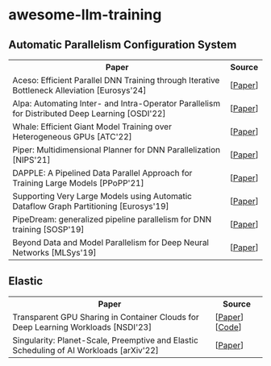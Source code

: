 <body>
<div><h1>awesome-llm-training</h1>

<div id="__source__">
<h2>Automatic Parallelism Configuration System</h2>
<table>
<tr>
    <th>Paper</th>
    <th>Source</th>
</tr>
<tr>
    <td>
        Aceso: Efficient Parallel DNN Training through Iterative Bottleneck Alleviation [Eurosys'24]
    </td>
    <td>
        [<a href="https://dl.acm.org/doi/pdf/10.1145/3627703.3629554">Paper</a>]
    </td>
</tr>
<tr>
    <td>
        Alpa: Automating Inter- and Intra-Operator Parallelism for Distributed Deep Learning [OSDI'22]
    </td>
    <td>
        [<a href="https://www.usenix.org/system/files/osdi22-zheng-lianmin.pdf">Paper</a>]
    </td>
</tr>
<tr>
    <td>
        Whale: Efficient Giant Model Training over Heterogeneous GPUs [ATC'22]
    </td>
    <td>
        [<a href="https://www.usenix.org/system/files/atc22-jia-xianyan.pdf">Paper</a>]
    </td>
</tr>
<tr>
    <td>
        Piper: Multidimensional Planner for DNN Parallelization [NIPS'21]
    </td>
    <td>
        [<a href="https://proceedings.neurips.cc/paper/2021/file/d01eeca8b24321cd2fe89dd85b9beb51-Paper.pdf">Paper</a>]
    </td>
</tr>
<tr>
    <td>
        DAPPLE: A Pipelined Data Parallel Approach for Training Large Models [PPoPP'21]
    </td>
    <td>
        [<a href="https://arxiv.org/pdf/2007.01045">Paper</a>]
    </td>
</tr>
<tr>
    <td>
        Supporting Very Large Models using Automatic Dataflow Graph Partitioning [Eurosys'19]
    </td>
    <td>
        [<a href="https://dl.acm.org/doi/pdf/10.1145/3302424.3303953">Paper</a>]
    </td>
</tr>
<tr>
    <td>
        PipeDream: generalized pipeline parallelism for DNN training [SOSP'19]
    </td>
    <td>
        [<a href="https://par.nsf.gov/servlets/purl/10129641">Paper</a>]
    </td>
</tr>
<tr>
    <td>
        Beyond Data and Model Parallelism for Deep Neural Networks [MLSys'19]
    </td>
    <td>
        [<a href="https://proceedings.mlsys.org/paper_files/paper/2019/file/b422680f3db0986ddd7f8f126baaf0fa-Paper.pdf">Paper</a>]
    </td>
</tr>
</table>


<h2>Elastic</h2>
<table>
<tr>
    <th>Paper</th>
    <th>Source</th>
</tr>
<tr>
    <td>
        Transparent GPU Sharing in Container Clouds for Deep Learning Workloads [NSDI'23]
    </td>
    <td>
        [<a href="https://www.usenix.org/conference/nsdi23/presentation/wu">Paper</a>]
        [<a href="https://github.com/pkusys/TGS">Code</a>]
    </td>
</tr>
<tr>
    <td>
        Singularity: Planet-Scale, Preemptive and Elastic Scheduling of AI Workloads [arXiv'22]
    </td>
    <td>
        [<a href="https://arxiv.org/abs/2202.07848">Paper</a>]
    </td>
</tr>
</table>
</div>

</div>
</body>
